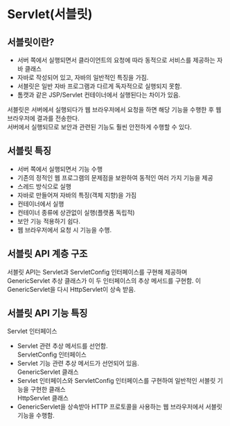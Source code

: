 # Servlet(서블릿)

## 서블릿이란?
- 서버 쪽에서 실행되면서 클라이언트의 요청에 따라 동적으로 서비스를 제공하는 자바 클래스
- 자바로 작성되어 있고, 자바의 일반적인 특징을 가짐.
- 서블릿은 일반 자바 프로그램과 다르게 독자적으로 실행되지 못함.
- 톰캣과 같은 JSP/Servlet 컨테이너에서 실행된다는 차이가 있음.

서블릿은 서버에서 실행되다가 웹 브라우저에서 요청을 하면 해당 기능을 수행한 후 웹 브라우저에 결과를 전송한다.   
서버에서 실행되므로 보안과 관련된 기능도 훨씬 안전하게 수행할 수 있다.

## 서블릿 특징
- 서버 쪽에서 실행되면서 기능 수행
- 기존의 정적인 웹 프로그램의 문제점을 보완하여 동적인 여러 가지 기능을 제공
- 스레드 방식으로 실행
- 자바로 만들어져 자바의 특징(객체 지향)을 가짐
- 컨테이너에서 실행
- 컨테이너 종류에 상관없이 실행(플랫폼 독립적)
- 보안 기능 적용하기 쉽다.
- 웹 브라우저에서 요청 시 기능을 수행.
     
## 서블릿 API 계층 구조
서블릿 API는 Servlet과 ServletConfig 인터페이스를 구현해 제공하며 GenericServlet 추상 클래스가 이 두 인터페이스의 추상 메서드를 구현함.
이 GenericServlet을 다시 HttpServlet이 상속 받음.
   
## 서블릿 API 기능 특징
Servlet 인터페이스     
- Servlet 관련 추상 메서드를 선언함.        
ServletConfig 인터페이스      
- Servlet 기능 관련 추상 메서드가 선언되어 있음.     
GenericServlet 클래스        
- Servlet 인터페이스와 ServletConfig 인터페이스를 구현하여 일반적인 서블릿 기능을 구현한 클래스    
HttpServlet 클래스      
- GenericServlet을 상속받아 HTTP 프로토콜을 사용하는 웹 브라우저에서 서블릿 기능을 수행함.     
